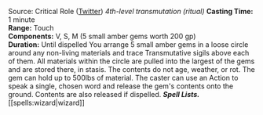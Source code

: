 Source: Critical Role ([Twitter](https://twitter.com/VoiceOfOBrien/status/1233524328517586949))
*4th-level transmutation (ritual)*
**Casting Time:** 1 minute  
**Range:** Touch  
**Components:** V, S, M (5 small amber gems worth 200 gp)  
**Duration:** Until dispelled
You arrange 5 small amber gems in a loose circle around any non-living materials and trace Transmutative sigils above each of them. All materials within the circle are pulled into the largest of the gems and are stored there, in stasis. The contents do not age, weather, or rot. The gem can hold up to 500lbs of material.
The caster can use an Action to speak a single, chosen word and release the gem's contents onto the ground. Contents are also released if dispelled.
***Spell Lists.*** [[spells:wizard|wizard]]